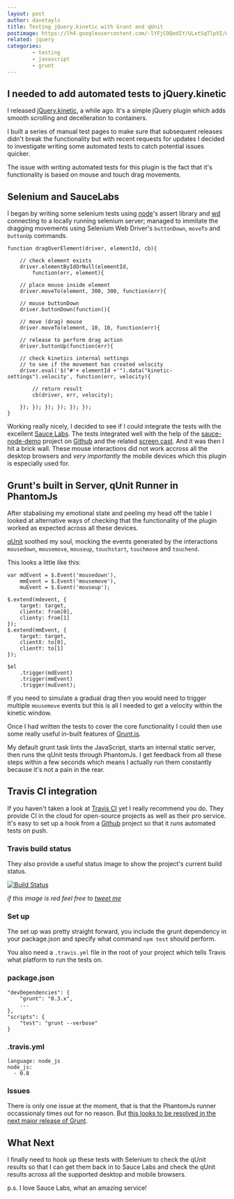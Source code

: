 ```yaml
---
layout: post
author: davetayls
title: Testing jQuery.kinetic with Grunt and qUnit
postimage: https://lh4.googleusercontent.com/-lYFjCOQedIY/ULxtSqTlpVI/AAAAAAAAtvY/9t4VtZviMAY/s800/qunit-grunt-travis-sauce.png
related: jquery
categories:
        - testing
        - javascript
        - grunt
---
```



I needed to add automated tests to jQuery.kinetic
--

I released [jQuery.kinetic](http://the-taylors.org/jquery.kinetic), a while ago. It's a simple jQuery plugin which adds smooth scrolling and decelleration to containers.

I built a series of manual test pages to make sure that subsequent releases didn't break the functionality but with recent requests for updates I decided to investigate writing some automated tests to catch potential issues quicker.

The issue with writing automated tests for this plugin is the fact that it's functionality is based on mouse and touch drag movements.

Selenium and SauceLabs
--

I began by writing some selenium tests using [node](http://nodejs.org)'s assert library and [wd](https://npmjs.org/package/wd) connecting to a locally running selenium server; managed to immitate the dragging movements using Selenium Web Driver's `buttonDown`, `moveTo` and `buttonUp` commands.

    function dragOverElement(driver, elementId, cb){

        // check element exists
        driver.elementByIdOrNull(elementId,
            function(err, element){

        // place mouse inside element
        driver.moveTo(element, 300, 300, function(err){

        // mouse buttonDown
        driver.buttonDown(function(){

        // move (drag) mouse
        driver.moveTo(element, 10, 10, function(err){

        // release to perform drag action
        driver.buttonUp(function(err){

        // check kinetics internal settings
        // to see if the movement has created velocity
        driver.eval('$("#'+ elementId +'").data("kinetic-settings").velocity', function(err, velocity){

            // return result
            cb(driver, err, velocity);

        }); }); }); }); }); });
    }

Working really nicely, I decided to see if I could integrate the tests with the excellent [Sauce Labs](https://saucelabs.com/). The tests integrated well with the help of the [sauce-node-demo](https://github.com/jlipps/sauce-node-demo) project on [Github](http://github.com) and the related [screen cast](http://youtu.be/Dzplh1tAwIg). And it was then I hit a brick wall. These mouse interactions did not work accross all the desktop browsers and *very importantly* the mobile devices which this plugin is especially used for.

Grunt's built in Server, qUnit Runner in PhantomJs
--

After stabalising my emotional state and peeling my head off the table I looked at alternative ways of checking that the functionality of the plugin worked as expected across all these devices.

[qUnit](http://qunitjs.com/) soothed my soul, mocking the events generated by the interactions `mousedown`, `mousemove`, `mouseup`, `touchstart`, `touchmove` and `touchend`.

This looks a little like this:

    var mdEvent = $.Event('mousedown'),
        mmEvent = $.Event('mousemove'),
        muEvent = $.Event('mouseup');

    $.extend(mdevent, {
        target: target,
        clientx: from[0],
        clienty: from[1]
    });
    $.extend(mmEvent, {
        target: target,
        clientX: to[0],
        clientY: to[1]
    });

    $el
        .trigger(mdEvent)
        .trigger(mmEvent)
        .trigger(muEvent);


If you need to simulate a gradual drag then you would need to trigger multiple `mousemove` events but this is all I needed to get a velocity within the kinetic window.

Once I had written the tests to cover the core functionality I could then use some really useful in-built features of [Grunt.js](http://gruntjs.com).

My default grunt task lints the JavaScript, starts an internal static server, then runs the qUnit tests through PhantomJs. I get feedback from all these steps within a few seconds which means I actually run them constantly because it's not a pain in the rear.

Travis CI integration
--

If you haven't taken a look at [Travis CI](http://travis-ci.org) yet I really recommend you do. They provide CI in the cloud for open-source projects as well as their pro service. It's easy to set up a hook from a [Github](http://github.com) project so that it runs automated tests on push.


### Travis build status

They also provide a useful status image to show the project's current build status.

[![Build Status](https://secure.travis-ci.org/davetayls/jquery.kinetic.png)](http://travis-ci.org/davetayls/jquery.kinetic)

*if this image is red feel free to [tweet me](https://twitter.com/davetayls)*

### Set up

The set up was pretty straight forward, you include the grunt dependency in your package.json and specify what command `npm test` should perform.

You also need a `.travis.yml` file in the root of your project which tells Travis what platform to run the tests on.

### package.json

    "devDependencies": {
        "grunt": "0.3.x",
        ...
    },
    "scripts": {
        "test": "grunt --verbose"
    }


### .travis.yml

    language: node_js
    node_js:
      - 0.8

### Issues

There is only one issue at the moment, that is that the PhantomJs runner occassionaly times out for no reason. But [this looks to be resolved in the next major release of Grunt](https://github.com/gruntjs/grunt/issues/219).

What Next
--

I finally need to hook up these tests with Selenium to check the qUnit results so that I can get them back in to Sauce Labs and check the qUnit results across all the supported desktop and mobile browsers.

p.s. I love Sauce Labs, what an amazing service!